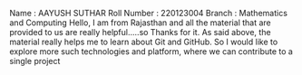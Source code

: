 Name : AAYUSH SUTHAR
Roll Number : 220123004
Branch : Mathematics and Computing
Hello, I am from Rajasthan and all the material that are provided to us are really helpful.....so Thanks for it.
As said above, the material really helps me to learn about Git and GitHub. So I would like to explore more such technologies and platform, where we can contribute to a single project
